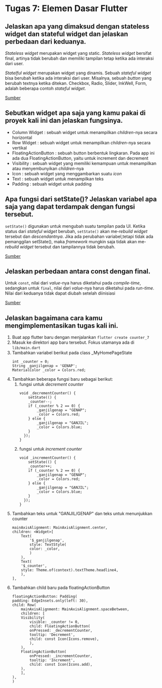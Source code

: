 # Tugas 7: Elemen Dasar Flutter

## Jelaskan apa yang dimaksud dengan stateless widget dan stateful widget dan jelaskan perbedaan dari keduanya.

*Stateless widget* merupakan widget yang static. *Stateless widget* bersifat final, artinya tidak berubah dan memiliki tampilan tetap ketika ada interaksi dari user. 

*Statelful widget* merupakan widget yang dinamis. Sebuah *stateful widget* bisa berubah ketika ada interaksi dari user. Misalnya, sebuah *button* yang berubah textnya ketika ditekan. Checkbox, Radio, Slider, InkWell, Form, adalah beberapa contoh *stateful widget*.

[Sumber](https://docs.flutter.dev/development/ui/interactive)

## Sebutkan widget apa saja yang kamu pakai di proyek kali ini dan jelaskan fungsinya.

- Column Widget : sebuah widget untuk menampilkan *children*-nya secara horizontal
- Row Widget : sebuah widget untuk menampilkan *children*-nya secara vertikal
- FloatingActionButton : sebuah button berbentuk lingkaran. Pada app ini ada dua FloatingActionButton, yaitu untuk increment dan decrement
- Visibility : sebuah widget yang memiliki kemampuan untuk menampilkan atau menyembunyikan *children*-nya
- Icon : sebuah widget yang menggambarkan suatu *icon*
- Text : sebuah widget untuk menampilkan teks
- Padding : sebuah widget untuk padding

##  Apa fungsi dari setState()? Jelaskan variabel apa saja yang dapat terdampak dengan fungsi tersebut.

`setState()` digunakan untuk mengubah suatu tampilan pada UI. Ketika status dari *stateful widget* berubah, `setState()` akan me-*rebuild* *widget* tersebut dan *descendantnya*.  Jika ada perubahan variabel,tetapi tidak ada pemanggilan setState(), maka *framework* mungkin saja tidak akan me-*rebuild* *widget* tersebut dan tampilannya tidak berubah.

[Sumber](https://stackoverflow.com/questions/51283077/when-do-i-use-setstate-in-flutter)

##  Jelaskan perbedaan antara const dengan final.

Untuk `const`, nilai dari *value*-nya harus diketahui pada *compile-time*, sedangkan untuk `final`, nilai dari *value*-nya harus diketahui pada *run-time*. Nilai dari keduanya tidak dapat diubah setelah diinisiasi

[Sumber](https://stackoverflow.com/questions/50431055/what-is-the-difference-between-the-const-and-final-keywords-in-dart)

##  Jelaskan bagaimana cara kamu mengimplementasikan tugas kali ini.

1. Buat app flutter baru dengan menjalankan `flutter create counter_7`
2. Masuk ke direktori app baru tersebut. Fokus utamanya ada di `lib/main.dart`
3. Tambahkan variabel berikut pada class _MyHomePageState
    ```
    int _counter = 0;
    String _ganjilgenap = 'GENAP';
    MaterialColor _color = Colors.red;
    ```
4. Tambahkan beberapa fungsi baru sebagai berikut:
    1. fungsi untuk *decrement counter*
        ```
        void _decrementCounter() {
            setState(() {
            _counter--;
            if (_counter % 2 == 0) {
                _ganjilgenap = "GENAP";
                _color = Colors.red;
            } else {
                _ganjilgenap = "GANJIL";
                _color = Colors.blue;
            }
          });
        }
        ```
    2. fungsi untuk *increment counter*
        ```
        void _incrementCounter() {
            setState(() {
            _counter++;
            if (_counter % 2 == 0) {
                _ganjilgenap = "GENAP";
                _color = Colors.red;
            } else {
                _ganjilgenap = "GANJIL";
                _color = Colors.blue;
            }
          });
        }
        ```
5. Tambahkan teks untuk "GANJIL/GENAP" dan teks untuk menunjukkan counter
    ```
    mainAxisAlignment: MainAxisAlignment.center,
    children: <Widget>[
        Text(
            '$_ganjilgenap',
            style: TextStyle(
            color: _color,
            )
        ),
        Text(
        '$_counter',
        style: Theme.of(context).textTheme.headline4,
        ),
    ],
    ```
6. Tambahkan child baru pada floatingActionButton
    ```
    floatingActionButton: Padding(
    padding: EdgeInsets.only(left: 30),
    child: Row(
        mainAxisAlignment: MainAxisAlignment.spaceBetween,
        children: [
        Visibility(
            visible: _counter != 0,
            child: FloatingActionButton(
            onPressed: _decrementCounter,
            tooltip: 'Decrement',
            child: const Icon(Icons.remove),
            ),
        ),
        FloatingActionButton(
            onPressed: _incrementCounter,
            tooltip: 'Increment',
            child: const Icon(Icons.add),
        ),
        ],
    ),
    )
    ```

